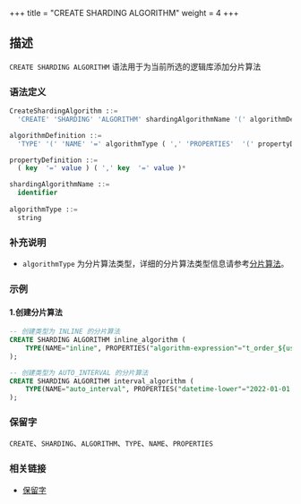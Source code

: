 +++
title = "CREATE SHARDING ALGORITHM"
weight = 4
+++

## 描述

`CREATE SHARDING ALGORITHM` 语法用于为当前所选的逻辑库添加分片算法

### 语法定义

```sql
CreateShardingAlgorithm ::=
  'CREATE' 'SHARDING' 'ALGORITHM' shardingAlgorithmName '(' algorithmDefinition ')'

algorithmDefinition ::=
  'TYPE' '(' 'NAME' '=' algorithmType ( ',' 'PROPERTIES'  '(' propertyDefinition  ')' )?')'  

propertyDefinition ::=
  ( key  '=' value ) ( ',' key  '=' value )*

shardingAlgorithmName ::=
  identifier
  
algorithmType ::=
  string
```

### 补充说明

- `algorithmType` 为分片算法类型，详细的分片算法类型信息请参考[分片算法](/cn/user-manual/common-config/builtin-algorithm/sharding/)。

### 示例

#### 1.创建分片算法

```SQL
-- 创建类型为 INLINE 的分片算法
CREATE SHARDING ALGORITHM inline_algorithm (
    TYPE(NAME="inline", PROPERTIES("algorithm-expression"="t_order_${user_id % 2}"))
);

-- 创建类型为 AUTO_INTERVAL 的分片算法
CREATE SHARDING ALGORITHM interval_algorithm (
    TYPE(NAME="auto_interval", PROPERTIES("datetime-lower"="2022-01-01 00:00:00", "datetime-upper"="2022-01-03 00:00:00", "sharding-seconds"="86400"))
);
```

### 保留字

`CREATE`、`SHARDING`、`ALGORITHM`、`TYPE`、`NAME`、`PROPERTIES`

### 相关链接

- [保留字](/cn/reference/distsql/syntax/reserved-word/)
